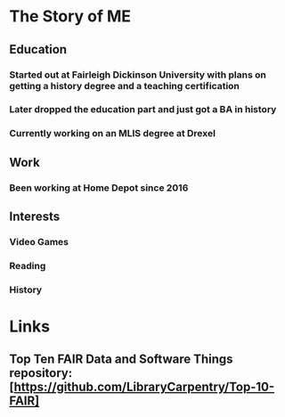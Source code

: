 # The Story of **ME**
## Education
### Started out at Fairleigh Dickinson University with plans on getting a history degree and a teaching certification
### Later dropped the education part and just got a BA in history
### Currently working on an MLIS degree at Drexel
## Work
### Been working at Home Depot since 2016
## Interests
### Video Games
### Reading
### History
# Links
## Top Ten FAIR Data and Software Things repository: [https://github.com/LibraryCarpentry/Top-10-FAIR]
